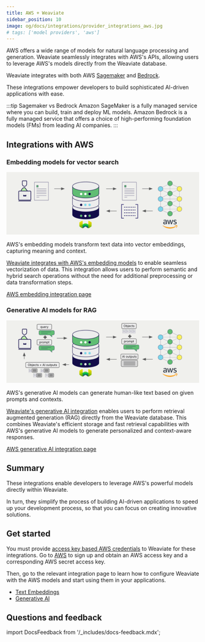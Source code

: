 ```yaml
---
title: AWS + Weaviate
sidebar_position: 10
image: og/docs/integrations/provider_integrations_aws.jpg
# tags: ['model providers', 'aws']
---
```


<!-- Note: for images, use https://docs.google.com/presentation/d/15opIcJuaIjEEcs_1Zm8B6pccox2p7_MHSjCnRv4dPfU/edit?usp=sharing -->

AWS offers a wide range of models for natural language processing and generation. Weaviate seamlessly integrates with AWS's APIs, allowing users to leverage AWS's models directly from the Weaviate database.

Weaviate integrates with both AWS [Sagemaker](https://aws.amazon.com/sagemaker/) and [Bedrock](https://aws.amazon.com/bedrock/).

These integrations empower developers to build sophisticated AI-driven applications with ease.

:::tip Sagemaker vs Bedrock
Amazon SageMaker is a fully managed service where you can build, train and deploy ML models. Amazon Bedrock is a fully managed service that offers a choice of high-performing foundation models (FMs) from leading AI companies.
:::

## Integrations with AWS

### Embedding models for vector search

![Embedding integration illustration](../_includes/integration_aws_embedding.png)

AWS's embedding models transform text data into vector embeddings, capturing meaning and context.

[Weaviate integrates with AWS's embedding models](./embeddings.md) to enable seamless vectorization of data. This integration allows users to perform semantic and hybrid search operations without the need for additional preprocessing or data transformation steps.

[AWS embedding integration page](./embeddings.md)

### Generative AI models for RAG

![Single prompt RAG integration generates individual outputs per search result](../_includes/integration_aws_rag_single.png)

AWS's generative AI models can generate human-like text based on given prompts and contexts.

[Weaviate's generative AI integration](./generative.md) enables users to perform retrieval augmented generation (RAG) directly from the Weaviate database. This combines Weaviate's efficient storage and fast retrieval capabilities with AWS's generative AI models to generate personalized and context-aware responses.

[AWS generative AI integration page](./generative.md)

## Summary

These integrations enable developers to leverage AWS's powerful models directly within Weaviate.

In turn, they simplify the process of building AI-driven applications to speed up your development process, so that you can focus on creating innovative solutions.

## Get started

You must provide [access key based AWS credentials](https://docs.aws.amazon.com/IAM/latest/UserGuide/id_credentials_access-keys.html) to Weaviate for these integrations. Go to [AWS](https://aws.amazon.com/) to sign up and obtain an AWS access key and a corresponding AWS secret access key.

Then, go to the relevant integration page to learn how to configure Weaviate with the AWS models and start using them in your applications.

- [Text Embeddings](./embeddings.md)
- [Generative AI](./generative.md)

## Questions and feedback

import DocsFeedback from '/_includes/docs-feedback.mdx';

<DocsFeedback/>
